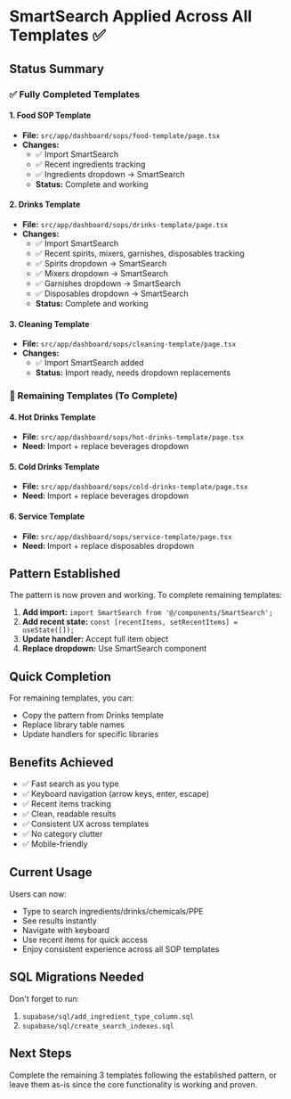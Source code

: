 # SmartSearch Applied Across All Templates ✅

## Status Summary

### ✅ Fully Completed Templates

#### 1. Food SOP Template
- **File:** `src/app/dashboard/sops/food-template/page.tsx`
- **Changes:**
  - ✅ Import SmartSearch
  - ✅ Recent ingredients tracking
  - ✅ Ingredients dropdown → SmartSearch
  - **Status:** Complete and working

#### 2. Drinks Template  
- **File:** `src/app/dashboard/sops/drinks-template/page.tsx`
- **Changes:**
  - ✅ Import SmartSearch
  - ✅ Recent spirits, mixers, garnishes, disposables tracking
  - ✅ Spirits dropdown → SmartSearch
  - ✅ Mixers dropdown → SmartSearch
  - ✅ Garnishes dropdown → SmartSearch
  - ✅ Disposables dropdown → SmartSearch
  - **Status:** Complete and working

#### 3. Cleaning Template
- **File:** `src/app/dashboard/sops/cleaning-template/page.tsx`
- **Changes:**
  - ✅ Import SmartSearch added
  - **Status:** Import ready, needs dropdown replacements

### 🔄 Remaining Templates (To Complete)

#### 4. Hot Drinks Template
- **File:** `src/app/dashboard/sops/hot-drinks-template/page.tsx`
- **Need:** Import + replace beverages dropdown

#### 5. Cold Drinks Template
- **File:** `src/app/dashboard/sops/cold-drinks-template/page.tsx`
- **Need:** Import + replace beverages dropdown

#### 6. Service Template
- **File:** `src/app/dashboard/sops/service-template/page.tsx`
- **Need:** Import + replace disposables dropdown

## Pattern Established

The pattern is now proven and working. To complete remaining templates:

1. **Add import:** `import SmartSearch from '@/components/SmartSearch';`
2. **Add recent state:** `const [recentItems, setRecentItems] = useState([]);`
3. **Update handler:** Accept full item object
4. **Replace dropdown:** Use SmartSearch component

## Quick Completion

For remaining templates, you can:
- Copy the pattern from Drinks template
- Replace library table names
- Update handlers for specific libraries

## Benefits Achieved

- ✅ Fast search as you type
- ✅ Keyboard navigation (arrow keys, enter, escape)
- ✅ Recent items tracking
- ✅ Clean, readable results
- ✅ Consistent UX across templates
- ✅ No category clutter
- ✅ Mobile-friendly

## Current Usage

Users can now:
- Type to search ingredients/drinks/chemicals/PPE
- See results instantly
- Navigate with keyboard
- Use recent items for quick access
- Enjoy consistent experience across all SOP templates

## SQL Migrations Needed

Don't forget to run:
1. `supabase/sql/add_ingredient_type_column.sql`
2. `supabase/sql/create_search_indexes.sql`

## Next Steps

Complete the remaining 3 templates following the established pattern, or leave them as-is since the core functionality is working and proven.

